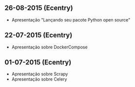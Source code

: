 ## 26-08-2015 (Ecentry)

* Apresentação "Lançando seu pacote Python open source"

## 22-07-2015 (Ecentry)

* Apresentação sobre DockerCompose

## 01-07-2015 (Ecentry)

* Apresentação sobre Scrapy
* Apresentação sobre Celery
